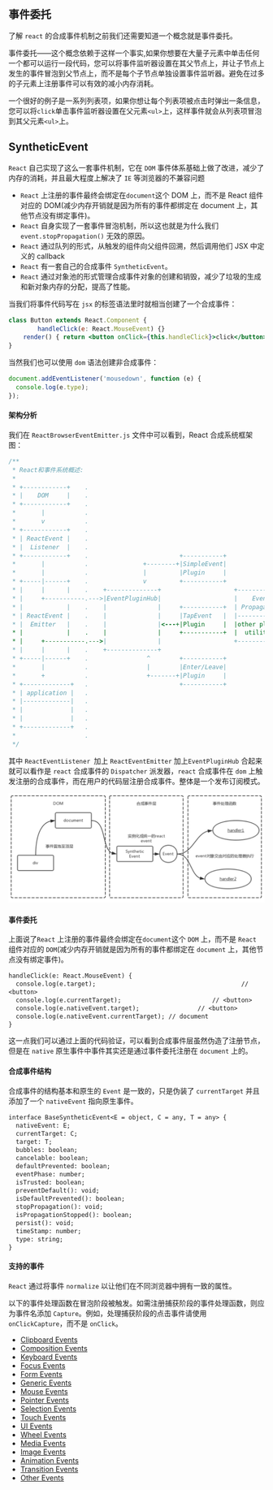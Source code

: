 ## 事件委托

了解 `react` 的合成事件机制之前我们还需要知道一个概念就是事件委托。

事件委托——这个概念依赖于这样一个事实,如果你想要在大量子元素中单击任何一个都可以运行一段代码，您可以将事件监听器设置在其父节点上，并让子节点上发生的事件冒泡到父节点上，而不是每个子节点单独设置事件监听器。避免在过多的子元素上注册事件可以有效的减小内存消耗。

一个很好的例子是一系列列表项，如果你想让每个列表项被点击时弹出一条信息，您可以将`click`单击事件监听器设置在父元素`<ul>`上，这样事件就会从列表项冒泡到其父元素`<ul>`上。

## SyntheticEvent

`React` 自己实现了这么一套事件机制，它在 `DOM` 事件体系基础上做了改进，减少了内存的消耗，并且最大程度上解决了 `IE` 等浏览器的不兼容问题

+ `React` 上注册的事件最终会绑定在`document`这个 DOM 上，而不是 React 组件对应的 DOM(减少内存开销就是因为所有的事件都绑定在 document 上，其他节点没有绑定事件)。
+ `React` 自身实现了一套事件冒泡机制，所以这也就是为什么我们 `event.stopPropagation()` 无效的原因。
+ `React` 通过队列的形式，从触发的组件向父组件回溯，然后调用他们 JSX 中定义的 callback
+ `React` 有一套自己的合成事件 `SyntheticEvent`。
+ `React` 通过对象池的形式管理合成事件对象的创建和销毁，减少了垃圾的生成和新对象内存的分配，提高了性能。

当我们将事件代码写在 `jsx` 的标签语法里时就相当创建了一个合成事件：

```jsx
class Button extends React.Component {
		handleClick(e: React.MouseEvent) {}
    render() { return <button onClick={this.handleClick}>click</button>; }
}
```

当然我们也可以使用 `dom` 语法创建非合成事件：

```jsx
document.addEventListener('mousedown', function (e) {
  console.log(e.type);
});
```

#### 架构分析

我们在 `ReactBrowserEventEmitter.js` 文件中可以看到，React 合成系统框架图：

```js
/**
 * React和事件系统概述:
 *
 * +------------+    .
 * |    DOM     |    .
 * +------------+    .
 *       |           .
 *       v           .
 * +------------+    .
 * | ReactEvent |    .
 * |  Listener  |    .
 * +------------+    .                         +-----------+
 *       |           .               +--------+|SimpleEvent|
 *       |           .               |         |Plugin     |
 * +-----|------+    .               v         +-----------+
 * |     |      |    .    +--------------+                    +------------+
 * |     +-----------.--->|EventPluginHub|                    |    Event   |
 * |            |    .    |              |     +-----------+  | Propagators|
 * | ReactEvent |    .    |              |     |TapEvent   |  |------------|
 * |  Emitter   |    .    |              |<---+|Plugin     |  |other plugin|
 * |            |    .    |              |     +-----------+  |  utilities |
 * |     +-----------.--->|              |                    +------------+
 * |     |      |    .    +--------------+
 * +-----|------+    .                ^        +-----------+
 *       |           .                |        |Enter/Leave|
 *       +           .                +-------+|Plugin     |
 * +-------------+   .                         +-----------+
 * | application |   .
 * |-------------|   .
 * |             |   .
 * |             |   .
 * +-------------+   .
 *                   .
 */
```

其中 `ReactEventListener `加上 `ReactEventEmitter` 加上`EventPluginHub` 合起来就可以看作是 `react` 合成事件的 `Dispatcher` 派发器，`react`  合成事件在 `dom` 上触发注册的合成事件，而在用户的代码层注册合成事件。整体是一个发布订阅模式。

<img src="assets/image-20210101174528808.png" alt="image-20210101174528808" style="zoom:50%;" />

#### 事件委托

上面说了`React` 上注册的事件最终会绑定在`document`这个 `DOM` 上，而不是 `React` 组件对应的 `DOM`(减少内存开销就是因为所有的事件都绑定在 `document` 上，其他节点没有绑定事件)。

```tsx
handleClick(e: React.MouseEvent) {
  console.log(e.target); 										// <button>
  console.log(e.currentTarget);							// <button>
  console.log(e.nativeEvent.target);				// <button>
  console.log(e.nativeEvent.currentTarget);	// document
}
```

这一点我们可以通过上面的代码验证，可以看到合成事件层虽然伪造了注册节点，但是在 `native` 原生事件中事件其实还是通过事件委托注册在 `document` 上的。

#### 合成事件结构

合成事件的结构基本和原生的 `Event` 是一致的，只是伪装了 `currentTarget` 并且添加了一个 `nativeEvent` 指向原生事件。

```tsx
interface BaseSyntheticEvent<E = object, C = any, T = any> {
  nativeEvent: E;
  currentTarget: C;
  target: T;
  bubbles: boolean;
  cancelable: boolean;
  defaultPrevented: boolean;
  eventPhase: number;
  isTrusted: boolean;
  preventDefault(): void;
  isDefaultPrevented(): boolean;
  stopPropagation(): void;
  isPropagationStopped(): boolean;
  persist(): void;
  timeStamp: number;
  type: string;
}
```

#### 支持的事件

`React` 通过将事件 `normalize` 以让他们在不同浏览器中拥有一致的属性。

以下的事件处理函数在冒泡阶段被触发。如需注册捕获阶段的事件处理函数，则应为事件名添加 `Capture`。例如，处理捕获阶段的点击事件请使用 `onClickCapture`，而不是 `onClick`。

+ [Clipboard Events](https://zh-hans.reactjs.org/docs/events.html#clipboard-events)
+ [Composition Events](https://zh-hans.reactjs.org/docs/events.html#composition-events)
+ [Keyboard Events](https://zh-hans.reactjs.org/docs/events.html#keyboard-events)
+ [Focus Events](https://zh-hans.reactjs.org/docs/events.html#focus-events)
+ [Form Events](https://zh-hans.reactjs.org/docs/events.html#form-events)
+ [Generic Events](https://zh-hans.reactjs.org/docs/events.html#generic-events)
+ [Mouse Events](https://zh-hans.reactjs.org/docs/events.html#mouse-events)
+ [Pointer Events](https://zh-hans.reactjs.org/docs/events.html#pointer-events)
+ [Selection Events](https://zh-hans.reactjs.org/docs/events.html#selection-events)
+ [Touch Events](https://zh-hans.reactjs.org/docs/events.html#touch-events)
+ [UI Events](https://zh-hans.reactjs.org/docs/events.html#ui-events)
+ [Wheel Events](https://zh-hans.reactjs.org/docs/events.html#wheel-events)
+ [Media Events](https://zh-hans.reactjs.org/docs/events.html#media-events)
+ [Image Events](https://zh-hans.reactjs.org/docs/events.html#image-events)
+ [Animation Events](https://zh-hans.reactjs.org/docs/events.html#animation-events)
+ [Transition Events](https://zh-hans.reactjs.org/docs/events.html#transition-events)
+ [Other Events](https://zh-hans.reactjs.org/docs/events.html#other-events)

